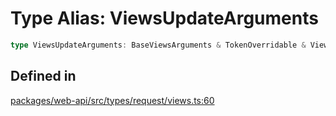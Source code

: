 # Type Alias: ViewsUpdateArguments

```ts
type ViewsUpdateArguments: BaseViewsArguments & TokenOverridable & ViewExternalId | ViewViewId & ViewHash;
```

## Defined in

[packages/web-api/src/types/request/views.ts:60](https://github.com/slackapi/node-slack-sdk/blob/c15385ef93ccdde9702f52f7d1f445999203d794/packages/web-api/src/types/request/views.ts#L60)
